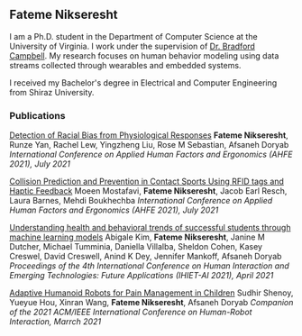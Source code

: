 ## Fateme Nikseresht

I am a Ph.D. student in the Department of Computer Science at the University of Virginia. I work under the supervision of [Dr. Bradford Campbell](http://www.cs.virginia.edu/~bjc8c/). My research focuses on human behavior modeling using data streams collected through wearables and embedded systems. 

I received my Bachelor's degree in Electrical and Computer Engineering from Shiraz University.


### Publications

[Detection of Racial Bias from Physiological Responses](https://arxiv.org/abs/2102.01287)
**Fateme Nikseresht**, Runze Yan, Rachel Lew, Yingzheng Liu, Rose M Sebastian, Afsaneh Doryab
_International Conference on Applied Human Factors and Ergonomics (AHFE 2021), July 2021_


[Collision Prediction and Prevention in Contact Sports Using RFID tags and Haptic Feedback](https://arxiv.org/abs/2102.03453)
Moeen Mostafavi, **Fateme Nikseresht**, Jacob Earl Resch, Laura Barnes, Mehdi Boukhechba
_International Conference on Applied Human Factors and Ergonomics (AHFE 2021), July 2021_


[Understanding health and behavioral trends of successful students through machine learning models](https://arxiv.org/abs/2102.04212)
Abigale Kim, **Fateme Nikseresht**, Janine M Dutcher, Michael Tumminia, Daniella Villalba, Sheldon Cohen, Kasey Creswel, David Creswell, Anind K Dey, Jennifer Mankoff, Afsaneh Doryab
_Proceedings of the 4th International Conference on Human Interaction and Emerging Technologies: Future Applications (IHIET-AI 2021), April 2021_


[Adaptive Humanoid Robots for Pain Management in Children](https://dl.acm.org/doi/abs/10.1145/3434074.3447224)
Sudhir Shenoy, Yueyue Hou, Xinran Wang, **Fateme Nikseresht**, Afsaneh Doryab
_Companion of the 2021 ACM/IEEE International Conference on Human-Robot Interaction, Marrch 2021_

<!-- ![Image of Fateme]() -->


<!-- ### Markdown

Markdown is a lightweight and easy-to-use syntax for styling your writing. It includes conventions for

```markdown
Syntax highlighted code block

# Header 1
## Header 2
### Header 3

- Bulleted
- List

1. Numbered
2. List

**Bold** and _Italic_ and `Code` text

[Link](url) and ![Image](src)
```

For more details see [GitHub Flavored Markdown](https://guides.github.com/features/mastering-markdown/).

### Jekyll Themes

Your Pages site will use the layout and styles from the Jekyll theme you have selected in your [repository settings](https://github.com/FatemeNikseresht/FatemeNikseresht.github.io/settings/pages). The name of this theme is saved in the Jekyll `_config.yml` configuration file.

### Support or Contact

Having trouble with Pages? Check out our [documentation](https://docs.github.com/categories/github-pages-basics/) or [contact support](https://support.github.com/contact) and we’ll help you sort it out.
 -->
